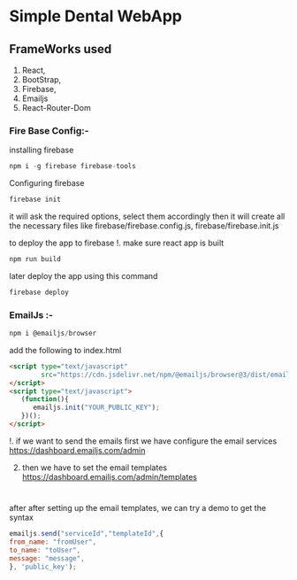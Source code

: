 # Simple Dental WebApp
## FrameWorks used

1. React,
2. BootStrap,
3. Firebase,
4. Emailjs
5. React-Router-Dom

### Fire Base Config:-
installing firebase
```javaScript
npm i -g firebase firebase-tools
```
Configuring firebase
```javaScript
firebase init
```
it will ask the required options, select them accordingly
then it will create all the necessary files like firebase/firebase.config.js, firebase/firebase.init.js



to deploy the app to firebase
!. make sure react app is built
```javascript
npm run build
```
later deploy the app using this command

```javascript
firebase deploy
```

### EmailJs :-
```javascript
npm i @emailjs/browser
```
add the following to index.html
```html
<script type="text/javascript"
        src="https://cdn.jsdelivr.net/npm/@emailjs/browser@3/dist/email.min.js">
</script>
<script type="text/javascript">
   (function(){
      emailjs.init("YOUR_PUBLIC_KEY");
   })();
</script>
```
!. if we want to send the emails first we have configure the email services
https://dashboard.emailjs.com/admin
<br />

2. then we have to set the email templates
https://dashboard.emailjs.com/admin/templates
#
after after setting up the email templates, we can try a demo to get the syntax
```javascript
emailjs.send("serviceId","templateId",{
from_name: "fromUser",
to_name: "toUser",
message: "message",
}, 'public_key');
```

